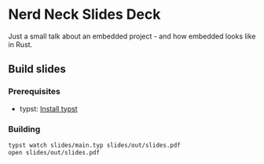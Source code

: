 # Nerd Neck Slides Deck

Just a small talk about an embedded project - and how embedded looks like in Rust.

## Build slides

### Prerequisites

- typst: [Install typst](https://github.com/typst/typst?tab=readme-ov-file#installation)

### Building

```sh
typst watch slides/main.typ slides/out/slides.pdf
open slides/out/slides.pdf
```
